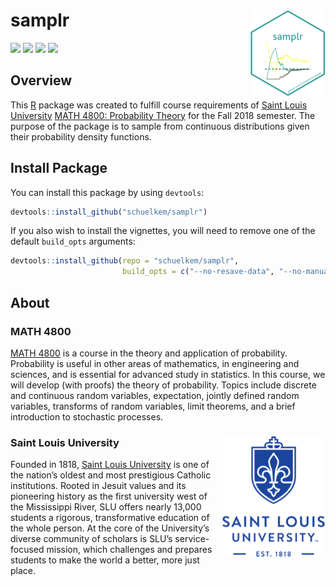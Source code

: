 
<!-- Generated by README.Rmd: editing is futile -->

# samplr <img src="man/figures/logo.png" align="right" />

[![](https://img.shields.io/badge/MATH-4800-brightgreen.svg)](https://github.com/schuelkem/samplr/)
[![](https://img.shields.io/badge/status-under%20development-red.svg)](https://github.com/schuelkem/samplr/)
[![](https://img.shields.io/github/last-commit/schuelkem/samplr.svg)](https://github.com/schuelkem/samplr/commits/master)
[![](https://travis-ci.org/schuelkem/samplr.svg?branch=master)](https://travis-ci.org/schuelkem/samplr)

## Overview

This [R](https://cloud.r-project.org) package was created to fulfill
course requirements of [Saint Louis University](https://www.slu.edu)
[MATH 4800: Probability
Theory](http://stat.slu.edu/~speegled/Fall2018/4800/schedule.html) for
the Fall 2018 semester. The purpose of the package is to sample from
continuous distributions given their probability density functions.

## Install Package

You can install this package by using `devtools`:

``` r
devtools::install_github("schuelkem/samplr")
```

If you also wish to install the vignettes, you will need to remove one
of the default `build_opts` arguments:

``` r
devtools::install_github(repo = "schuelkem/samplr", 
                         build_opts = c("--no-resave-data", "--no-manual"))
```

## About

### MATH 4800

[MATH 4800](http://stat.slu.edu/~speegled/Fall2018/4800/schedule.html)
is a course in the theory and application of probability. Probability is
useful in other areas of mathematics, in engineering and sciences, and
is essential for advanced study in statistics. In this course, we will
develop (with proofs) the theory of probability. Topics include discrete
and continuous random variables, expectation, jointly defined random
variables, transforms of random variables, limit theorems, and a brief
introduction to stochastic
processes.

### Saint Louis University <img src="man/figures/logo_slu.png" align="right" />

Founded in 1818, [Saint Louis University](https://www.slu.edu) is one of
the nation’s oldest and most prestigious Catholic institutions. Rooted
in Jesuit values and its pioneering history as the first university west
of the Mississippi River, SLU offers nearly 13,000 students a rigorous,
transformative education of the whole person. At the core of the
University’s diverse community of scholars is SLU’s service-focused
mission, which challenges and prepares students to make the world a
better, more just place.
